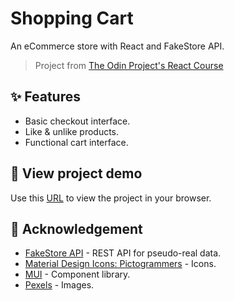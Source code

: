 # Shopping Cart
An eCommerce store with React and FakeStore API.
> Project from [The Odin Project's React Course](https://www.theodinproject.com/lessons/node-path-react-new-shopping-cart)

## ✨ Features
- Basic checkout interface.
- Like & unlike products.
- Functional cart interface.

## 📱 View project demo
Use this [URL](https://climaxmba-shopping-cart.netlify.app/) to view the project in your browser.

## 🙏 Acknowledgement

- [FakeStore API](https://fakestoreapi.com/) - REST API for pseudo-real data.
- [Material Design Icons: Pictogrammers](https://pictogrammers.com/library/mdi/) - Icons.
- [MUI](https://mui.com/) - Component library.
- [Pexels](https://www.pexels.com/) - Images.

